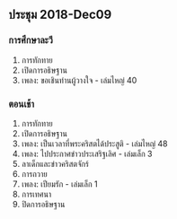 ## ประชุม 2018-Dec09

### การศึกษาละวี

1. การทักทาย 
2. เปิดการอธิษฐาน 
3. เพลง:  ขอเชินท่านผู้วางใจ - เล่มไหญ่ 40

### ตอนเช้า

1. การทักทาย 
2. เปิดการอธิษฐาน 
3. เพลง:  เป็นเวลาที่พระคริสตได้ประสูติ - เล่มไหญ่ 48
4. เพลง:  ไปประกาศข่าวประเสริฐเลิศ - เล่มเล็ก 3
5. ลาเด็กและข่าวคริสตจักร์
6. การถวาย
7. เพลง:  เปียมรัก - เล่มเล็ก 1
8. การเทศนา
9. ปิดการอธิษฐาน
